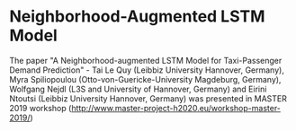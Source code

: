 # Neighborhood-Augmented LSTM Model

The paper "A Neighborhood-augmented LSTM Model for Taxi-Passenger Demand Prediction" - Tai Le Quy (Leibbiz University Hannover, Germany), Myra Spiliopoulou (Otto-von-Guericke-University Magdeburg, Germany), Wolfgang Nejdl (L3S and University of Hannover, Germany) and Eirini Ntoutsi (Leibbiz University Hannover, Germany) was presented in MASTER 2019 workshop (http://www.master-project-h2020.eu/workshop-master-2019/)
